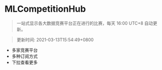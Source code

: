 # MLCompetitionHub

> 一站式显示各大数据竞赛平台正在进行的比赛，每天 16:00 UTC+8 自动更新。
  
> 更新时间: 2021-03-13T15:54:49+0800 

* 多家竞赛平台
* 多种订阅方式
* 下拉查看更多